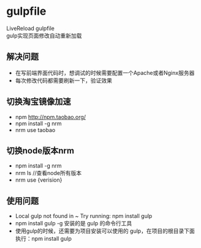 # gulpfile  
LiveReload gulpfile  
gulp实现页面修改自动重新加载

## 解决问题  
 - 在写前端界面代码时，想调试的时候需要配置一个Apache或者Nginx服务器  
 - 每次修改代码都需要刷新一下，验证效果  

## 切换淘宝镜像加速  
 - npm http://npm.taobao.org/  
 - npm install -g nrm  
 - nrm use taobao  

## 切换node版本nrm  
 - npm install -g nrm  
 - nrm ls //查看node所有版本  
 - nrm use {verision}  

## 使用问题
 - Local gulp not found in ~ Try running: npm install gulp
 - npm install gulp -g 安装的是 gulp 的命令行工具
 - 使用gulp的时候，还需要为项目安装可以使用的 gulp，在项目的根目录下面执行：npm install gulp